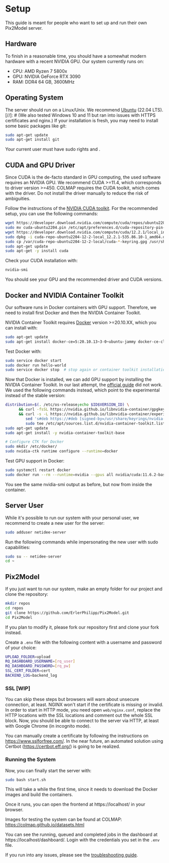 # Setup

This guide is meant for people who want to set up and run their own Pix2Model server.


## Hardware

To finish in a reasonable time, you should have a somewhat modern hardware with a recent NVIDIA GPU.
Our system currently runs on:
- CPU: AMD Ryzen 7 5800x
- GPU: NVIDIA GeForce RTX 3090
- RAM: DDR4 64 GB, 3600MHz


## Operating System

The server should run on a Linux/Unix. We recommend [Ubuntu](https://ubuntu.com/) (22.04 LTS).
[//]: # (We also tested Windows 10 and 11 but ran into issues with HTTPS certificates and nginx.)
If your installation is fresh, you may need to install some basic packages like git:
```bash
sudo apt-get update
sudo apt-get install git
```

Your current user must have sudo rights and .


## CUDA and GPU Driver

Since CUDA is the de-facto standard in GPU computing, the used software requires an NVIDIA GPU.
We recommend CUDA >=11.4, which corresponds to driver version >=450. 
COLMAP requires the CUDA toolkit, which comes with the driver. 
Do not install the driver manually to reduce the risk of ambiguities.

Follow the instructions of the [NVIDIA CUDA toolkit](https://developer.nvidia.com/cuda-downloads).
For the recommended setup, you can use the following commands:
```bash
wget https://developer.download.nvidia.com/compute/cuda/repos/ubuntu2204/x86_64/cuda-ubuntu2204.pin
sudo mv cuda-ubuntu2204.pin /etc/apt/preferences.d/cuda-repository-pin-600
wget https://developer.download.nvidia.com/compute/cuda/12.2.1/local_installers/cuda-repo-ubuntu2204-12-2-local_12.2.1-535.86.10-1_amd64.deb
sudo dpkg -i cuda-repo-ubuntu2204-12-2-local_12.2.1-535.86.10-1_amd64.deb
sudo cp /var/cuda-repo-ubuntu2204-12-2-local/cuda-*-keyring.gpg /usr/share/keyrings/
sudo apt-get update
sudo apt-get -y install cuda
```

Check your CUDA installation with:
```bash
nvidia-smi
```
You should see your GPU and the recommended driver and CUDA versions.


## Docker and NVIDIA Container Toolkit

Our software runs in Docker containers with GPU support. 
Therefore, we need to install first Docker and then the NVIDIA Container Toolkit.

NVIDIA Container Toolkit requires [Docker](https://docs.docker.com/engine/install/ubuntu/#install-using-the-repository) 
version >=20.10.XX, which you can install with:
```bash
sudo apt-get update
sudo apt-get install docker-ce=5:20.10.13~3-0~ubuntu-jammy docker-ce-cli=5:20.10.13~3-0~ubuntu-jammy containerd.io docker-buildx-plugin docker-compose-plugin
```

Test Docker with:
```bash
sudo service docker start
sudo docker run hello-world
sudo service docker stop  # stop again or container toolkit installation will fail
```

Now that Docker is installed, we can add GPU support by installing the NVIDIA Container Toolkit. 
In our last attempt, the 
[official guide](https://docs.nvidia.com/datacenter/cloud-native/container-toolkit/install-guide.html) did not work. 
We used the following commands instead, which point to the experimental instead of the stable version:
```bash
distribution=$(. /etc/os-release;echo $ID$VERSION_ID) \
      && curl -fsSL https://nvidia.github.io/libnvidia-container/gpgkey | sudo gpg --dearmor -o /usr/share/keyrings/nvidia-container-toolkit-keyring.gpg \
      && curl -s -L https://nvidia.github.io/libnvidia-container/experimental/$distribution/libnvidia-container.list | \
         sed 's#deb https://#deb [signed-by=/usr/share/keyrings/nvidia-container-toolkit-keyring.gpg] https://#g' | \
         sudo tee /etc/apt/sources.list.d/nvidia-container-toolkit.list
sudo apt-get update
sudo apt-get install -y nvidia-container-toolkit-base

# Configure CTK for Docker
sudo mkdir /etc/docker/
sudo nvidia-ctk runtime configure --runtime=docker
```

Test GPU support in Docker:
```bash
sudo systemctl restart docker
sudo docker run --rm --runtime=nvidia --gpus all nvidia/cuda:11.6.2-base-ubuntu20.04 nvidia-smi
```
You see the same nvidia-smi output as before, but now from inside the container.


## Server User

While it's possible to run our system with your personal user, we recommend to create a new user for the server:
```bash
sudo adduser netidee-server
```

Run the following commands while impersonating the new user with sudo capabilities:
```bash 
sudo su -- netidee-server
cd ~
```


## Pix2Model

If you just want to run our system, make an empty folder for our project and clone the repository:
```bash
mkdir repos
cd repos
git clone https://github.com/ErlerPhilipp/Pix2Model.git
cd Pix2Model
```
If you plan to modify it, please fork our repository first and clone your fork instead.

Create a `.env` file with the following content with a username and password of your choice:
```bash
UPLOAD_FOLDER=upload
RQ_DASHBOARD_USERNAME=[rq_user]
RQ_DASHBOARD_PASSWORD=[rq_pw]
SSL_CERT_FOLDER=cert
BACKEND_LOG=backend_log
```


### SSL [WIP]

You can skip these steps but browsers will warn about unsecure connection, at least.
NGINX won't start if the certificate is missing or invalid. In order to start in HTTP mode, 
you need open `web/nginx.conf`, replace the HTTP locations with the SSL locations and comment out the whole SSL block.
Now, you should be able to connect to the server via HTTP, at least with Google Chrome (in incognito mode).

You can manually create a certificate by following the instructions on https://www.sslforfree.com/. 
In the near future, an automated solution using Certbot (https://certbot.eff.org/) is going to be realized.


### Running the System

Now, you can finally start the server with:
```bash
sudo bash start.sh
```
This will take a while the first time, since it needs to download the Docker images and build the containers.

Once it runs, you can open the frontend at https://localhost/ in your browser.

Images for testing the system can be found at COLMAP: https://colmap.github.io/datasets.html

You can see the running, queued and completed jobs in the dashboard at https://localhost/dashboard/. 
Login with the credentials you set in the `.env` file.

If you run into any issues, please see the [troubleshooting guide](troubleshooting.md).

